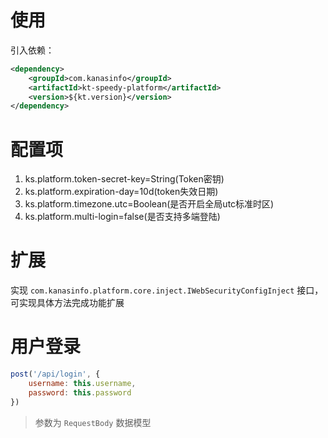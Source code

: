 # 使用
引入依赖：

```xml
<dependency>
    <groupId>com.kanasinfo</groupId>
    <artifactId>kt-speedy-platform</artifactId>
    <version>${kt.version}</version>
</dependency>
```

# 配置项
1. ks.platform.token-secret-key=String(Token密钥)
2. ks.platform.expiration-day=10d(token失效日期)
3. ks.platform.timezone.utc=Boolean(是否开启全局utc标准时区)
4. ks.platform.multi-login=false(是否支持多端登陆)

# 扩展
实现 `com.kanasinfo.platform.core.inject.IWebSecurityConfigInject` 接口，可实现具体方法完成功能扩展

# 用户登录
```javascript
post('/api/login', {
    username: this.username,
    password: this.password
})
```
> 参数为 `RequestBody` 数据模型 

